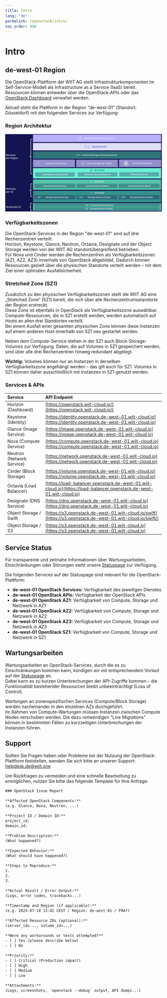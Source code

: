 ```yaml
---
title: Intro
lang: "de"
permalink: /openstack/intro/
nav_order: 998
---
```


# Intro

## de-west-01 Region

Die OpenStack-Plattform der WIIT AG stellt Infrastrukturkomponenten im Self-Service-Modell als Infrastructure as a Service (IaaS) bereit.  
Ressourcen können entweder über die OpenStack-APIs oder das [OpenStack Dashboard](https://openstack.wiit-cloud.io/) verwaltet werden.

Aktuell steht die Plattform in der Region "de-west-01" (Standort: Düsseldorf) mit den folgenden Services zur Verfügung:

### Region Architektur
![](attachments/wcnp_region_architecture.png)

### Verfügbarkeitszonen

Die OpenStack-Services in der Region "de-west-01" sind auf drei Rechenzentren verteilt.  
Horizon, Keystone, Glance, Neutron, Octavia, Designate und der Object Storage werden von der WIIT AG standortübergreifend betrieben.  
Für Nova und Cinder werden die Rechenzentren als Verfügbarkeitszonen (AZ1, AZ2, AZ3) innerhalb von OpenStack abgebildet. Dadurch können Ressourcen gezielt über die physischen Standorte verteilt werden – mit dem Ziel einer optimalen Ausfallsicherheit.

### Stretched Zone (SZ1)

Zusätzlich zu den physischen Verfügbarkeitszonen stellt die WIIT AG eine „Stretched Zone“ (SZ1) bereit, die sich über alle Rechenzentrumsstandorte der Region erstreckt.  
Diese Zone ist ebenfalls in OpenStack als Verfügbarkeitszone auswählbar. Compute-Ressourcen, die in SZ1 erstellt werden, werden automatisch auf Hosts an allen drei Standorten verteilt.  
Bei einem Ausfall einer gesamten physischen Zone können diese Instanzen auf einem anderen Host innerhalb von SZ1 neu gestartet werden.

Neben dem Compute-Service stehen in der SZ1 auch Block-Storage-Volumes zur Verfügung. Daten, die auf Volumes in SZ1 gespeichert werden, sind über alle drei Rechenzentren hinweg redundant abgelegt.

**Wichtig:** Volumes können nur an Instanzen in derselben Verfügbarkeitszone angehängt werden – das gilt auch für SZ1. Volumes in SZ1 können daher ausschließlich mit Instanzen in SZ1 genutzt werden.

### Services & APIs

| **Service**                   | **API Endpoint**                                                                                                             |
|:------------------------------|:-----------------------------------------------------------------------------------------------------------------------------|
| Horizon (Dashboard)           | [https://openstack.wiit-cloud.io/](https://openstack.wiit-cloud.io/)                                                         |
| Keystone (Identity)           | [https://identity.openstack.de-west-01.wiit-cloud.io](https://identity.openstack.de-west-01.wiit-cloud.io)                   |
| Glance (Image Service)        | [https://image.openstack.de-west-01.wiit-cloud.io](https://image.openstack.de-west-01.wiit-cloud.io)                         |
| Nova (Compute Service)        | [https://compute.openstack.de-west-01.wiit-cloud.io](https://compute.openstack.de-west-01.wiit-cloud.io)                     |
| Neutron (Network Service)     | [https://network.openstack.de-west-01.wiit-cloud.io](https://network.openstack.de-west-01.wiit-cloud.io)                     |
| Cinder (Block Storage)        | [https://volume.openstack.de-west-01.wiit-cloud.io](https://volume.openstack.de-west-01.wiit-cloud.io)                       |
| Octavia (Load Balancer)       | [https://load-balancer.openstack.de-west-01.wiit-cloud.io](https://load-balancer.openstack.de-west-01.wiit-cloud.io)         |
| Designate (DNS Service)       | [https://dns.openstack.de-west-01.wiit-cloud.io](https://dns.openstack.de-west-01.wiit-cloud.io)                             |
| Object Storage / Swift        | [https://s3.openstack.de-west-01.wiit-cloud.io/swift](https://s3.openstack.de-west-01.wiit-cloud.io/swift/)                  |
| Object Storage / S3           | [https://s3.openstack.de-west-01.wiit-cloud.io](https://s3.openstack.de-west-01.wiit-cloud.io)                               |

## Service Status

Für transparente und zeitnahe Informationen über Wartungsarbeiten, Einschränkungen oder Störungen steht unsere [Statuspage](https://status.wiit-cloud.io) zur Verfügung.

Die folgenden Services auf der Statuspage sind relevant für die OpenStack-Plattform:  

- **de-west-01 OpenStack Services:** Verfügbarkeit des jeweiligen Dienstes
- **de-west-01 OpenStack APIs:** Verfügbarkeit der OpenStack APIs
- **de-west-01 OpenStack AZ1:** Verfügbarkeit von Compute, Storage und Netzwerk in AZ1
- **de-west-01 OpenStack AZ2:** Verfügbarkeit von Compute, Storage und Netzwerk in AZ2
- **de-west-01 OpenStack AZ3:** Verfügbarkeit von Compute, Storage und Netzwerk in AZ3
- **de-west-01 OpenStack SZ1:** Verfügbarkeit von Compute, Storage und Netzwerk in SZ1

## Wartungsarbeiten

Wartungsarbeiten an OpenStack-Services, durch die es zu Einschränkungen kommen kann, kündigen wir mit entsprechendem Vorlauf auf der [Statuspage](https://status.wiit-cloud.io) an.  
Dabei kann es zu kurzen Unterbrechungen der API-Zugriffe kommen – die Funktionalität bestehender Ressourcen bleibt unbeeinträchtigt (Loss of Control).

Wartungen an zonenspezifischen Services (Compute/Block Storage) werden nacheinander in den einzelnen AZs durchgeführt.  
Im Rahmen von Compute-Wartungen müssen Instanzen zwischen Compute Nodes verschoben werden. Die dazu notwendigen "Live Migrations" können in bestimmten Fällen zu kurzzeitigen Unterbrechungen der Instanzen führen.

## Support

Sollten Sie Fragen haben oder Probleme bei der Nutzung der OpenStack-Plattform feststellen, wenden Sie sich bitte an unseren Support: [helpdesk.de@wiit.one](mailto:helpdesk.de@wiit.one)

Um Rückfragen zu vermeiden und eine schnelle Bearbeitung zu ermöglichen, nutzen Sie bitte das folgende Template für Ihre Anfrage:

```
### OpenStack Issue Report

**Affected OpenStack Components:**  
(e.g. Glance, Nova, Neutron, ...)

**Project ID / Domain ID:**  
project_id:  
domain_id:  

**Problem Description:**  
(What happened?)

**Expected Behavior:**  
(What should have happened?)

**Steps to Reproduce:**  
1.  
2.  
3.  

**Actual Result / Error Output:**  
(Logs, error codes, tracebacks...)

**Timestamp and Region (if applicable):**  
(e.g. 2025-07-18 13:42 CEST / Region: de-west-01 / FRA?)

**Affected Resource IDs (optional):**  
(server_id=..., volume_id=...)

**Were any workarounds or tests attempted?**  
- [ ] Yes (please describe below)  
- [ ] No

**Priority:**  
- [ ] Critical (Production impact)
- [ ] High
- [ ] Medium
- [ ] Low

**Attachments:**
(Logs, screenshots, `openstack --debug` output, API dumps...)

```
